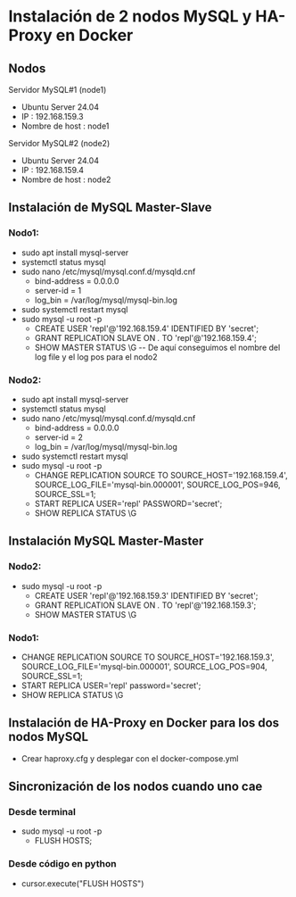 # Instalación de 2 nodos MySQL y HA-Proxy en Docker

## Nodos
Servidor MySQL#1 (node1)
- Ubuntu Server 24.04
- IP : 192.168.159.3
- Nombre de host : node1

Servidor MySQL#2 (node2)
- Ubuntu Server 24.04
- IP : 192.168.159.4
- Nombre de host : node2

## Instalación de MySQL Master-Slave
### Nodo1:
- sudo apt install mysql-server
- systemctl status mysql
- sudo nano /etc/mysql/mysql.conf.d/mysqld.cnf
  - bind-address = 0.0.0.0
  - server-id = 1
  - log_bin = /var/log/mysql/mysql-bin.log
- sudo systemctl restart mysql
- sudo mysql -u root -p
  - CREATE USER 'repl'@'192.168.159.4' IDENTIFIED BY 'secret';
  - GRANT REPLICATION SLAVE ON *.* TO 'repl'@'192.168.159.4';
  - SHOW MASTER STATUS \G -- De aquí conseguimos el nombre del log file y el log pos para el nodo2

### Nodo2:
- sudo apt install mysql-server
- systemctl status mysql
- sudo nano /etc/mysql/mysql.conf.d/mysqld.cnf
  - bind-address = 0.0.0.0
  - server-id = 2
  - log_bin = /var/log/mysql/mysql-bin.log
- sudo systemctl restart mysql
- sudo mysql -u root -p
  - CHANGE REPLICATION SOURCE TO SOURCE_HOST='192.168.159.4', SOURCE_LOG_FILE='mysql-bin.000001', SOURCE_LOG_POS=946, SOURCE_SSL=1;
  - START REPLICA USER='repl' PASSWORD='secret';
  - SHOW REPLICA STATUS \G

## Instalación MySQL Master-Master
### Nodo2:
- sudo mysql -u root -p
  - CREATE USER 'repl'@'192.168.159.3' IDENTIFIED BY 'secret';
  - GRANT REPLICATION SLAVE ON *.* TO 'repl'@'192.168.159.3';
  - SHOW MASTER STATUS \G

### Nodo1:
- CHANGE REPLICATION SOURCE TO SOURCE_HOST='192.168.159.3', SOURCE_LOG_FILE='mysql-bin.000001', SOURCE_LOG_POS=904, SOURCE_SSL=1;
- START REPLICA USER='repl' password='secret';
- SHOW REPLICA STATUS \G

## Instalación de HA-Proxy en Docker para los dos nodos MySQL
- Crear haproxy.cfg y desplegar con el docker-compose.yml

## Sincronización de los nodos cuando uno cae
### Desde terminal
- sudo mysql -u root -p
  - FLUSH HOSTS;
### Desde código en python
- cursor.execute("FLUSH HOSTS")
